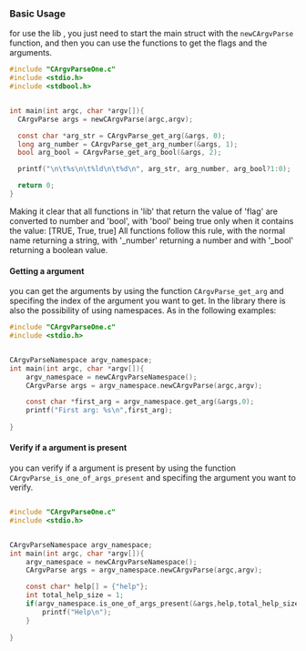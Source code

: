 ### Basic Usage

for use the lib , you just need to start the main struct with the `newCArgvParse` function, and then you can use the functions to get the flags and the arguments.

```c
#include "CArgvParseOne.c"
#include <stdio.h>
#include <stdbool.h>


int main(int argc, char *argv[]){
  CArgvParse args = newCArgvParse(argc,argv);

  const char *arg_str = CArgvParse_get_arg(&args, 0);
  long arg_number = CArgvParse_get_arg_number(&args, 1);
  bool arg_bool = CArgvParse_get_arg_bool(&args, 2);

  printf("\n\t%s\n\t%ld\n\t%d\n", arg_str, arg_number, arg_bool?1:0);

  return 0;
}
```

Making it clear that all functions in 'lib' that return the value of 'flag' are converted to number and 'bool', with 'bool' being true only when it contains the value: [TRUE, True, true]
All functions follow this rule, with the normal name returning a string, with '_number' returning a number and with '_bool' returning a boolean value.

#### Getting a argument

you can get the arguments by using the function `CArgvParse_get_arg` and specifing the index of the argument you want to get.
In the library there is also the possibility of using namespaces.
As in the following examples:

```c
#include "CArgvParseOne.c"
#include <stdio.h>


CArgvParseNamespace argv_namespace;
int main(int argc, char *argv[]){
    argv_namespace = newCArgvParseNamespace();
    CArgvParse args = argv_namespace.newCArgvParse(argc,argv);

    const char *first_arg = argv_namespace.get_arg(&args,0);
    printf("First arg: %s\n",first_arg);
    
}
```

#### Verify if a argument is present

you can verify if a argument is present by using the function `CArgvParse_is_one_of_args_present` and specifing the argument you want to verify.

```c

#include "CArgvParseOne.c"
#include <stdio.h>


CArgvParseNamespace argv_namespace;
int main(int argc, char *argv[]){
    argv_namespace = newCArgvParseNamespace();
    CArgvParse args = argv_namespace.newCArgvParse(argc,argv);

    const char* help[] = {"help"};
    int total_help_size = 1;
    if(argv_namespace.is_one_of_args_present(&args,help,total_help_size)){
        printf("Help\n");
    }
    
}
```
